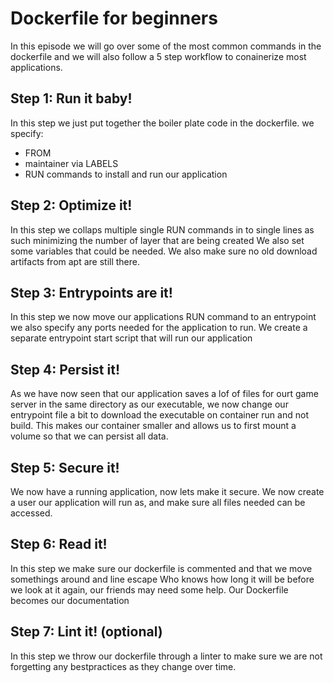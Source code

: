 # Dockerfile for beginners

In this episode we will go over some of the most common commands in the dockerfile
and we will also follow a 5 step workflow to conainerize most applications.

## Step 1: Run it baby!
In this step we just put together the boiler plate code in the dockerfile.
we specify:
* FROM
* maintainer via LABELS
* RUN commands to install and run our application

## Step 2: Optimize it!
In this step we collaps multiple single RUN commands in to single lines as such minimizing the number of layer that are being created
We also set some variables that could be needed.
We also make sure no old download artifacts from apt are still there.

## Step 3: Entrypoints are it!
In this step we now move our applications RUN command to an entrypoint
we also specify any ports needed for the application to run.
We create a separate entrypoint start script that will run our application

## Step 4: Persist it!
As we have now seen that our application saves a lof of files for ourt game server in the same directory as our executable, we now change our entrypoint file a bit to download the executable on container run and not build.
This makes our container smaller and allows us to first mount a volume so that we can persist all data.

## Step 5: Secure it!
We now have a running application, now lets make it secure.
We now create a user our application will run as, and make sure all files needed can be accessed.

## Step 6: Read it!
In this step we make sure our dockerfile is commented and that we move somethings around and line escape
Who knows how long it will be before we look at it again, our friends may need some help.
Our Dockerfile becomes our documentation

## Step 7: Lint it! (optional)
In this step we throw our dockerfile through a linter to make sure we are not forgetting any bestpractices as they change over time.
